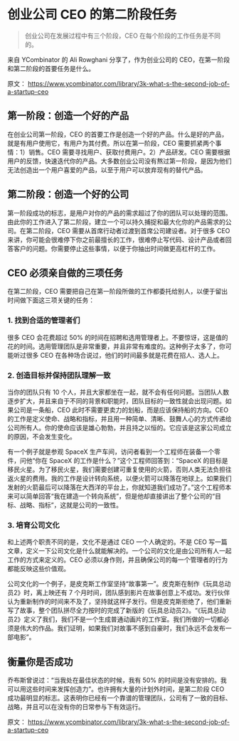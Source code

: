 # 创业公司 CEO 的第二阶段任务

> 创业公司在发展过程中有三个阶段，CEO 在每个阶段的工作任务是不同的。

来自 YCombinator 的 Ali Rowghani 分享了，作为创业公司的 CEO，在第一阶段和第二阶段的首要任务是什么。

原文： https://www.ycombinator.com/library/3k-what-s-the-second-job-of-a-startup-ceo

## 第一阶段：创造一个好的产品

在创业公司第一阶段，CEO 的首要工作是创造一个好的产品。什么是好的产品，就是有用户使用它，有用户为其付费。所以在第一阶段，CEO 需要抓紧两个事情：1）销售。CEO 需要寻找用户、获取付费用户。2）产品研发。CEO 需要根据用户的反馈，快速迭代你的产品。大多数创业公司没有熬过第一阶段，是因为他们无法创造出一个用户喜爱的产品，以至于用户可以放弃现有的替代产品。

## 第二阶段：创造一个好的公司

第一阶段成功的标志，是用户对你的产品的需求超过了你的团队可以处理的范围。由此你的工作进入了第二阶段，建立一个可以持久捕捉和最大化你的产品需求的公司。在第二阶段，CEO 需要从首席行动者过渡到首席公司建设者。对于很多 CEO 来讲，你可能会很难停下你之前最擅长的工作，很难停止写代码、设计产品或者回答客户的问题。你需要停止这些事情，以便于你抽出时间做更高杠杆的工作。

## CEO 必须亲自做的三项任务

在第二阶段，CEO 需要把自己在第一阶段所做的工作都委托给别人，以便于留出时间做下面这三项关键的任务：

### 1. 找到合适的管理者们

很多 CEO 会花费超过 50% 的时间在招聘和选用管理者上。不要惊讶，这是值的花的时间。选用管理团队是非常重要，并且非常有难度的。这种例子太多了，你可能听过很多 CEO 在各种场合说过，他们的时间最多就是花费在招人、选人上。

### 2. 创造目标并保持团队理解一致

当你的团队只有 10 个人，并且大家都坐在一起，就不会有任何问题。当团队人数逐步扩大，并且来自于不同的背景和职能时，团队目标的一致性就会出现问题。如果公司是一条船，CEO 此时不需要更卖力的划船，而是应该保持船的方向。CEO 的工作是定义使命、战略和指标，并且用一种简单、清晰、鼓舞人心的方式传递给公司所有人。你的使命应该是雄心勃勃，并且持之以恒的。它应该是这家公司成立的原因，不会发生变化。

有一个例子就是参观 SpaceX 生产车间，访问者看到一个工程师在装备一个零件，问他“你在 SpaceX 的工作是什么？”这个工程师回答到：“SpaceX 的目标是移民火星。为了移民火星，我们需要创建可重复使用的火箭，否则人类无法负担往返火星的费用。我的工作是设计转向系统，以便火箭可以降落在地球上。如果我们发射的火箭最后可以降落在大西洋的平台上，你就知道我们成功了。”这个工程师本来可以简单回答“我在建造一个转向系统”，但是他却直接讲出了整个公司的“目标、战略、指标”，这就是公司的一致性。

### 3. 培育公司文化

和上述两个职责不同的是，文化不是通过 CEO 一个人确定的。不是 CEO 写一篇文章，定义一下公司文化是什么就能解决的。一个公司的文化是由公司所有人一起工作的方式来定义的。CEO 必须以身作则，并且确保公司的每一个管理者的行为都能反映这些价值观。

公司文化的一个例子，是皮克斯工作室坚持“故事第一”。皮克斯在制作《玩具总动员2》时，离上映还有 7 个月时间，团队感到影片在故事创意上不成功。发行伙伴认为重新制作的时间来不及了，坚持就这样子发行。但是皮克斯拒绝了，他们重新写了故事，整个团队拼尽全力按时的完成了新版的《玩具总动员2》。“《玩具总动员2》定义了我们，我们不是一个生成普通动画片的工作室。我们所做的一切都必须是伟大的作品。我们证明，如果我们对故事不感到自豪时，我们永远不会发布一部电影”。

## 衡量你是否成功

乔布斯曾说过：“当我处在最佳状态的时候，我有 50% 的时间是没有安排的。我可以用这些时间来发挥创造力”。也许拥有大量的计划外时间，是第二阶段 CEO 成功最明显的标志。这表明你已经有一个靠谱的管理团队，公司有了一致的目标、战略，并且可以在没有你的日常参与下有效运行。

原文： https://www.ycombinator.com/library/3k-what-s-the-second-job-of-a-startup-ceo
